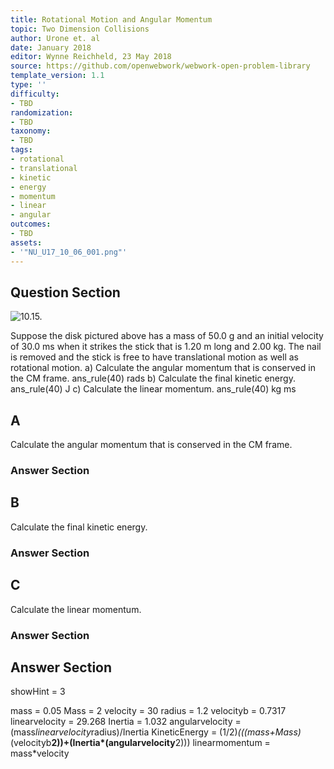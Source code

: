 ```yaml
---
title: Rotational Motion and Angular Momentum
topic: Two Dimension Collisions
author: Urone et. al
date: January 2018
editor: Wynne Reichheld, 23 May 2018
source: https://github.com/openwebwork/webwork-open-problem-library
template_version: 1.1
type: ''
difficulty:
- TBD
randomization:
- TBD
taxonomy:
- TBD
tags:
- rotational
- translational
- kinetic
- energy
- momentum
- linear
- angular
outcomes:
- TBD
assets:
- '"NU_U17_10_06_001.png"'
---
```


## Question Section 

![10.15.]("NU_U17_10_06_001.png")

Suppose the disk pictured above has a mass of 50.0 g and an initial velocity of 30.0 ms when it strikes the stick that is 1.20 m long and 2.00 kg.
The nail is removed and the stick is free to have translational motion as well as rotational motion.
a) Calculate the angular momentum that is conserved in the CM frame.
ans_rule(40) rads
b) Calculate the final kinetic energy.
ans_rule(40) J
c) Calculate the linear momentum.
ans_rule(40) kg ms

## A
Calculate the angular momentum that is conserved in the CM frame.
### Answer Section
## B
Calculate the final kinetic energy.
### Answer Section
## C
Calculate the linear momentum.
### Answer Section


## Answer Section

showHint = 3

mass = 0.05
Mass = 2
velocity = 30
radius = 1.2
velocityb = 0.7317
linearvelocity = 29.268
Inertia = 1.032
angularvelocity = (mass*linearvelocity*radius)/Inertia
KineticEnergy = (1/2)*(((mass+Mass)*(velocityb**2))+(Inertia*(angularvelocity**2)))
linearmomentum = mass*velocity